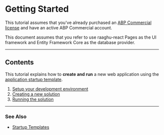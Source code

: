 
# Getting Started

This tutorial assumes that you've already purchased an [ABP Commercial license](https://commercial.abp.io/pricing) and have an active ABP Commercial account.

This document assumes that you refer to use raaghu-react Pages as the UI framework and Entity Framework Core as the database provider.

---

## Contents

This tutorial explains how to **create and run** a new web application using the [application startup template](Application-Templates.html).

1. [Setup your development environment](Setup-Your-Development-Environment.md)
2. [Creating a new solution](Creating-A-New-Solution.md)
3. [Running the solution](Running-The-Solution.md)

---

### See Also

- [Startup Templates](Startup-Template.html)
